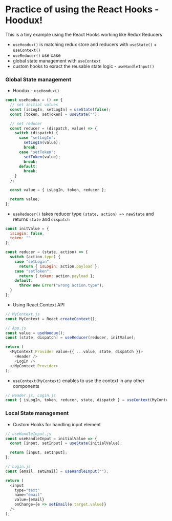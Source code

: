 # Practice of using the React Hooks - Hoodux!

This is a tiny example using the React Hooks working like Redux Reducers

- `useHoodux()` is matching redux store and reducers with `useState()` + `useContext()`
- `useReducer()` use case
- global state management with `useContext`
- custom hooks to exract the reusable state logic - `useHandleInput()`

### Global State management

- Hoodux - `useHoodux()`

```javascript
const useHoodux = () => {
  // set initial values
  const [isLogIn, setLogIn] = useState(false);
  const [token, setToken] = useState("");

  // set reducer
  const reducer = (dispatch, value) => {
    switch (dispatch) {
      case "setLogIn":
        setLogIn(value);
        break;
      case "setToken":
        setToken(value);
        break;
      default:
        break;
    }
  };

  const value = { isLogIn, token, reducer };

  return value;
};
```

- `useReducer()` takes reducer type `(state, action) => newState` and returns `state` and `dispatch`

```javascript
const initValue = {
  isLogin: false,
  token: ""
};

const reducer = (state, action) => {
  switch (action.type) {
    case "setLogin":
      return { isLogin: action.payload };
    case "setToken":
      return { token: action.payload };
    default:
      throw new Error("wrong action.type");
  }
};
```

- Using React.Context API

```javascript
// MyContext.js
const MyContext = React.createContext();

// App.js
const value = useHoodux();
const [state, dispatch] = useReducer(reducer, initValue);

return (
  <MyContext.Provider value={{ ...value, state, dispatch }}>
    <Header />
    <LogIn />
  </MyContext.Provider>
);
```

- `useContext(MyContext)` enables to use the context in any other components

```javascript
// Header.js, Login.js
const { isLogIn, token, reducer, state, dispatch } = useContext(MyContext);
```

### Local State management

- Custom Hooks for handling input element

```javascript
// useHandleInput.js
const useHandleInput = initialValue => {
  const [input, setInput] = useState(initialValue);

  return [input, setInput];
};

// Login.js
const [email, setEmail] = useHandleInput("");

return (
  <input
    type="text"
    name="email"
    value={email}
    onChange={e => setEmail(e.target.value)}
  />
);
```
